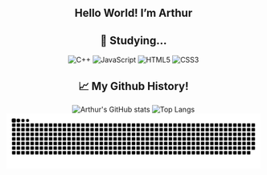 ## <div align="center"> Hello World! I’m Arthur </div>

<h2 align="center">📖 Studying...</h2> 
<div align="center">
  
  ![C++](https://img.shields.io/badge/c++-%2300599C.svg?style=for-the-badge&logo=c%2B%2B&logoColor=white)
  ![JavaScript](https://img.shields.io/badge/javascript-%23323330.svg?style=for-the-badge&logo=javascript&logoColor=%23F7DF1E)
  ![HTML5](https://img.shields.io/badge/html5-%23E34F26.svg?style=for-the-badge&logo=html5&logoColor=white)
  ![CSS3](https://img.shields.io/badge/css3-%231572B6.svg?style=for-the-badge&logo=css3&logoColor=white) 
</p>
</div>

<h2 align="center">📈 My Github History!</h2>
<div align="center">

  ![Arthur's GitHub stats](https://github-readme-stats.vercel.app/api?username=ArthurBrandino&show_icons=true&theme=radical)
  ![Top Langs](https://github-readme-stats.vercel.app/api/top-langs/?username=ArthurBrandin&theme=radical)
  ![snake gif](https://github.com/ArthurBrandino/ArthurBrandino/blob/output/github-snake-dark.svg)

</div>
